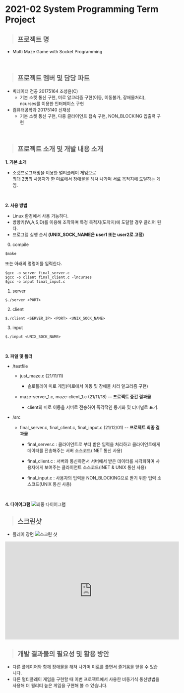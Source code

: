 # 2021-02 System Programming Term Project

>## 프로젝트 명
+ Multi Maze Game with Socket Programming
<br/>

>## 프로젝트 멤버 및 담당 파트
+ 빅데이터 전공 20175164 조성윤(C)
  + 기본 소켓 통신 구현, 미로 알고리즘 구현(이동, 이동불가, 장애물처리), ncurses를 이용한 인터페이스 구현
+ 컴퓨터공학과 20175140 신재성
  + 기본 소켓 통신 구현, 다중 클라이언트 접속 구현, NON_BLOCKING 입출력 구현
<br/>

>## 프로젝트 소개 및 개발 내용 소개

**1. 기본 소개**
+ 소켓프로그래밍을 이용한 멀티플레이 게임으로<br/>최대 2명의 사용자가 한 미로에서 장애물을 헤쳐 나가며 서로 목적지에 도달하는 게임.
<br/>

**2. 사용 방법**
+ Linux 환경에서 사용 가능하다.
+ 방향키(W,A,S,D)를 이용해 조작하며 특정 목적지(도착지)에 도달할 경우 클리어 된다.
+ 프로그램 실행 순서 **(UNIX_SOCK_NAME은 user1 또는 user2로 고정)**
0. compile
```
$make
```
 또는 아래의 명령어를 입력한다.
```
$gcc -o server final_server.c
$gcc -o client final_client.c -lncurses
$gcc -o input final_input.c
```

1. server
```
$./server <PORT>
```

2. client
```
$./client <SERVER_IP> <PORT> <UNIX_SOCK_NAME>
```
3. input
```
$./input <UNIX_SOCK_NAME>
```
<br/>

**3. 파일 및 폴더**
+ /testfile
  + just_maze.c (21/11/11)
    + 솔로플레이 미로 게임(미로에서 이동 및 장애물 처리 알고리즘 구현)

  + maze-server_1.c, maze-client_1.c (21/11/18) **-- 프로젝트 중간 결과물**
    + client의 미로 이동을 서버로 전송하여 즉각적인 동기화 및 터미널로 표기.

+ /src
  + final_server.c, final_client.c, final_input.c (21/12/01) **-- 프로젝트 최종 결과물**
    + final_server.c : 클라이언트로 부터 받은 입력을 처리하고 클라이언트에게 데이터를 전송해주는 서버 소스코드(INET 통신 사용)
    
    + final_client.c : 서버와 통신하면서 서버에서 받은 데이터를 시각화하여 사용자에게 보여주는 클라이언트 소스코드(INET & UNIX 통신 사용)
    
    + final_input.c : 사용자의 입력을 NON_BLOCKING으로 받기 위한 입력 소스코드(UNIX 통신 사용)
<br/>

**4. 다이어그램**
![최종 다이어그램](https://user-images.githubusercontent.com/83500747/144180959-8d93d7e7-0488-47d0-b2be-53f392170bb0.PNG)
<br/>

>## 스크린샷
+ 플레이 장면
![스크린 샷](https://user-images.githubusercontent.com/83500747/144593331-1adfd082-b3c2-429e-b143-1745b9bbf887.png)

<iframe width="560" height="315" src="https://www.youtube.com/embed/f-lnYSYbuag" title="YouTube video player" frameborder="0" allow="accelerometer; autoplay; clipboard-write; encrypted-media; gyroscope; picture-in-picture" allowfullscreen></iframe>

>## 개발 결과물의 필요성 및 활용 방안
+ 다른 플레이어와 함께 장애물을 해쳐 나가며 미로를 풀면서 즐거움을 얻을 수 있습니다.
+ 다른 멀티플레이 게임을 구현할 때 이번 프로젝트에서 사용한 비동기식 통신방법을 사용해 더 퀄리티 높은 게임을 구현해 볼 수 있습니다.
<br/>

